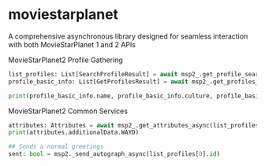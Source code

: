 # moviestarplanet
 A comprehensive asynchronous library designed for seamless interaction with both MovieStarPlanet 1 and 2 APIs

MovieStarPlanet2 Profile Gathering
```python
list_profiles: List[SearchProfileResult] = await msp2_.get_profile_search_async(server="fr", username="poupinie")
profile_basic_info: List[GetProfilesResult] = await msp2_.get_profiles_async([list_profiles[0].id])

print(profile_basic_info.name, profile_basic_info.culture, profile_basic_info.id)
```

MovieStarPlanet2 Common Services
```python
attributes: Attributes = await msp2_.get_attributes_async(list_profiles[0].id)
print(attributes.additionalData.WAYD)

## Sends a normal greetings
sent: bool = msp2._send_autograph_async(list_profiles[0].id)
```
